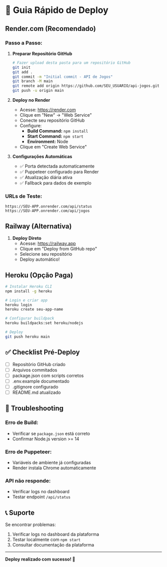 # 🚀 Guia Rápido de Deploy

## Render.com (Recomendado)

### Passo a Passo:

1. **Preparar Repositório GitHub**
   ```bash
   # Fazer upload desta pasta para um repositório GitHub
   git init
   git add .
   git commit -m "Initial commit - API de Jogos"
   git branch -M main
   git remote add origin https://github.com/SEU_USUARIO/api-jogos.git
   git push -u origin main
   ```

2. **Deploy no Render**
   - Acesse: https://render.com
   - Clique em "New" → "Web Service"
   - Conecte seu repositório GitHub
   - Configure:
     - **Build Command:** `npm install`
     - **Start Command:** `npm start`
     - **Environment:** Node
   - Clique em "Create Web Service"

3. **Configurações Automáticas**
   - ✅ Porta detectada automaticamente
   - ✅ Puppeteer configurado para Render
   - ✅ Atualização diária ativa
   - ✅ Fallback para dados de exemplo

### URLs de Teste:
```
https://SEU-APP.onrender.com/api/status
https://SEU-APP.onrender.com/api/jogos
```

## Railway (Alternativa)

1. **Deploy Direto**
   - Acesse: https://railway.app
   - Clique em "Deploy from GitHub repo"
   - Selecione seu repositório
   - Deploy automático!

## Heroku (Opção Paga)

```bash
# Instalar Heroku CLI
npm install -g heroku

# Login e criar app
heroku login
heroku create seu-app-name

# Configurar buildpack
heroku buildpacks:set heroku/nodejs

# Deploy
git push heroku main
```

## ✅ Checklist Pré-Deploy

- [ ] Repositório GitHub criado
- [ ] Arquivos commitados
- [ ] package.json com scripts corretos
- [ ] .env.example documentado
- [ ] .gitignore configurado
- [ ] README.md atualizado

## 🔧 Troubleshooting

### Erro de Build:
- Verificar se `package.json` está correto
- Confirmar Node.js version >= 14

### Erro de Puppeteer:
- Variáveis de ambiente já configuradas
- Render instala Chrome automaticamente

### API não responde:
- Verificar logs no dashboard
- Testar endpoint `/api/status`

## 📞 Suporte

Se encontrar problemas:
1. Verificar logs no dashboard da plataforma
2. Testar localmente com `npm start`
3. Consultar documentação da plataforma

---

**Deploy realizado com sucesso! 🎉**